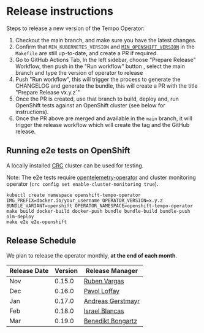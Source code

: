 # Release instructions

Steps to release a new version of the Tempo Operator:

1. Checkout the main branch, and make sure you have the latest changes.
1. Confirm that `MIN_KUBERNETES_VERSION` and [`MIN_OPENSHIFT_VERSION`](https://access.redhat.com/support/policy/updates/openshift#dates) in the `Makefile` are still up-to-date, and create a PR if required.
1. Go to GitHub Actions Tab, In the left sidebar, choose "Prepare Release" Workflow, then push in the "Run workflow" button , select the main branch and type the version of operator to release
1. Push "Run workflow", this will trigger the process to generate the CHANGELOG and generate the bundle, this will create a PR with the title "Prepare Release vx.y.z`"
1. Once the PR is created, use that branch to build, deploy and, run OpenShift tests against an OpenShift cluster (see below for instructions).
1. Once the PR above are merged and available in the `main` branch, it will trigger the release workflow which will create the tag and the GitHub release.

## Running e2e tests on OpenShift
A locally installed [CRC](https://github.com/crc-org/crc) cluster can be used for testing.

Note: The e2e tests require [opentelemetry-operator](https://github.com/open-telemetry/opentelemetry-operator) and cluster monitoring operator (`crc config set enable-cluster-monitoring true`).

```
kubectl create namespace openshift-tempo-operator
IMG_PREFIX=docker.io/your_username OPERATOR_VERSION=x.y.z BUNDLE_VARIANT=openshift OPERATOR_NAMESPACE=openshift-tempo-operator make build docker-build docker-push bundle bundle-build bundle-push olm-deploy
make e2e e2e-openshift
```

## Release Schedule
We plan to release the operator monthly, **at the end of each month**.

| Release Date | Version | Release Manager                                          |
|--------------|---------| -------------------------------------------------------- |
| Nov          | 0.15.0  | [Ruben Vargas](https://github.com/rubenvp8510)           |
| Dec          | 0.16.0  | [Pavol Loffay](https://github.com/pavolloffay)           |
| Jan          | 0.17.0  | [Andreas Gerstmayr](https://github.com/andreasgerstmayr) |
| Feb          | 0.18.0  | [Israel Blancas](https://github.com/iblancasa)           |
| Mar          | 0.19.0  | [Benedikt Bongartz](https://github.com/frzifus)          |
